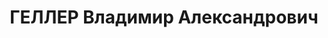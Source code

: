 ---
title: ГЕЛЛЕР Владимир Александрович
description: 'Род. в 1904, г. Москва, русский, из семьи служащих, б/п. Проживал: г.
  Москва, ул. Каляевская, д. 5, кв. 137. Инженер высшего оклада Строительно-квартирного
  упрвления РККА

  Арестован 15.04.1937. Обв. по ст.58, пп. 7, 11 УК РСФСР. Решение: Военная прокуратура
  КВО, 28.04.1939 – дело прекращено'
---